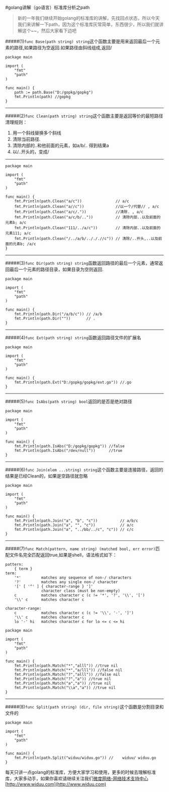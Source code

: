 #golang讲解（go语言）标准库分析之path


>新的一年我们继续开始golang的标准库的讲解，先找回点状态，所以今天我们来讲解一下path，因为这个标准库灰常简单，东西很少，所以我们就讲解这个~~，然后大家看下边吧

#####(1)`func Base(path string) string`这个函数主要是用来返回最后一个元素的路径,如果路径为空返回.如果路径由斜线组成,返回/

	package main
	
	import (
		"fmt"
		"path"
	)
	
	func main() {
		path := path.Base("D:/gopkg/gopkg")
		fmt.Println(path) //gopkg
	}

---

#####(2)`func Clean(path string) string`这个函数主要是返回等价的最短路径 清理规则：
 1. 用一个斜线替换多个斜线
 1. 清除当前路径.
 1. 清除内部的..和他前面的元素，如a/b/.. 得到结果a
 1. 以/..开头的，变成/ 

---

	package main
	
	import (
		"fmt"
		"path"
	)
	
	func main() {
		fmt.Println(path.Clean("a/c"))               // a/c
		fmt.Println(path.Clean("a//c"))              //以一个/代替// , a/c
		fmt.Println(path.Clean("a/c/."))             //清除. , a/c
		fmt.Println(path.Clean("a/c/b/.."))          // 清除内部..以及前面的元素b; a/c
		fmt.Println(path.Clean("111/../a/c"))        // 清除内部..以及前面的元素111; a/c
		fmt.Println(path.Clean("/../a/b/../././/c")) // 清除/..开头,..以及前面的元素b; /a/c
	}

---

#####(3)`func Dir(path string) string`函数返回路径的最后一个元素，通常返回最后一个元素的路径目录，如果目录为空则返回.

	package main
	
	import (
		"fmt"
		"path"
	)
	
	func main() {
		fmt.Println(path.Dir("/a/b/c")) // /a/b
		fmt.Println(path.Dir(""))       // .
	}

---

#####(4)`func Ext(path string) string`函数返回路径文件的扩展名

	package main
	
	import (
		"fmt"
		"path"
	)
	
	func main() {
		fmt.Println(path.Ext("D:/gopkg/gopkg/ext.go")) //.go
	}

---

#####(5)`func IsAbs(path string) bool`返回的是否是绝对路径

	package main
	
	import (
		"fmt"
		"path"
	)
	
	func main() {
		fmt.Println(path.IsAbs("D:/gopkg/gopkg")) //false
		fmt.Println(path.IsAbs("/dev/null"))      //true
	}

---

#####(6)`func Join(elem ...string) string`这个函数主要是连接路径，返回的结果是已经Clean的，如果是空路径就忽略

	package main
	
	import (
		"fmt"
		"path"
	)
	
	func main() {
		fmt.Println(path.Join("a", "b", "c"))          // a/b/c
		fmt.Println(path.Join("a", "", "c"))           // a/c
		fmt.Println(path.Join("a", "../bb/../c", "c")) // c/c
	}

---

#####(7)`func Match(pattern, name string) (matched bool, err error)`匹配文件名完全匹配返回true,如果是shell，语法格式如下：

	pattern:
		{ term }
	term:
		'*'         matches any sequence of non-/ characters
		'?'         matches any single non-/ character
		'[' [ '^' ] { character-range } ']'
		            character class (must be non-empty)
		c           matches character c (c != '*', '?', '\\', '[')
		'\\' c      matches character c
	
	character-range:
		c           matches character c (c != '\\', '-', ']')
		'\\' c      matches character c
		lo '-' hi   matches character c for lo <= c <= hi

	package main
	
	import (
	    "fmt"
	    "path"
	)
	
	func main() {
	    fmt.Println(path.Match("*","alll")) //true nil
	    fmt.Println(path.Match("*","a/lll")) //false nil
	    fmt.Println(path.Match("?","alll")) //false nil
	    fmt.Println(path.Match("?","a")) //true nil
	    fmt.Println(path.Match("a","a")) //true nil
	    fmt.Println(path.Match("\\a","a")) //true nil
	}

---

#####(8)`func Split(path string) (dir, file string)`这个函数是分割目录和文件的

	package main
	
	import (
		"fmt"
		"path"
	)
	
	func main() {
		fmt.Println(path.Split("widuu/widuu.go")) //	widuu/ widuu.go
	}


每天只讲一点golang的标准库，方便大家学习和使用，更多的时候去理解标准库，大家多动手，如果你喜欢请继续关注我们[微度网络-网络技术支持中心](http://www.widuu.com)[http://www.widuu.com](http://www.widuu.com)